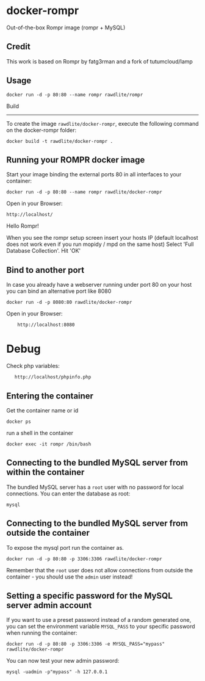 docker-rompr
=================

Out-of-the-box Rompr image (rompr + MySQL)

Credit
------

This work is based on Rompr by fatg3rman and a fork of tutumcloud/lamp

Usage
-----

	docker run -d -p 80:80 --name rompr rawdlite/rompr


Build
_____

To create the image `rawdlite/docker-rompr`, execute the following command on the docker-rompr folder:

	docker build -t rawdlite/docker-rompr .


Running your ROMPR docker image
------------------------------

Start your image binding the external ports 80 in all interfaces to your container:

	docker run -d -p 80:80 --name rompr rawdlite/docker-rompr

Open in your Browser:

	http://localhost/

Hello Rompr!

When you see the rompr setup screen insert your hosts IP (default localhost does not work even if you run mopidy / mpd on the same host)
Select 'Full Database Collection'.
Hit 'OK'

Bind to another port
--------------------

In case you already have a webserver running under port 80 on your host you can bind an alternative port like 8080

	docker run -d -p 8080:80 rawdlite/docker-rompr

Open in your Browser:

        http://localhost:8080

Debug
=====

Check php variables:

       http://localhost/phpinfo.php

Entering the container
----------------------

Get the container name or id

	docker ps

run a shell in the container

	docker exec -it rompr /bin/bash


Connecting to the bundled MySQL server from within the container
----------------------------------------------------------------

The bundled MySQL server has a `root` user with no password for local connections.
You can enter the database as root:

	mysql

Connecting to the bundled MySQL server from outside the container
-----------------------------------------------------------------

To expose the mysql port run the container as.

	docker run -d -p 80:80 -p 3306:3306 rawdlite/docker-rompr

Remember that the `root` user does not allow connections from outside the container -
you should use the `admin` user instead!


Setting a specific password for the MySQL server admin account
--------------------------------------------------------------

If you want to use a preset password instead of a random generated one, you can
set the environment variable `MYSQL_PASS` to your specific password when running the container:

	docker run -d -p 80:80 -p 3306:3306 -e MYSQL_PASS="mypass" rawdlite/docker-rompr

You can now test your new admin password:

	mysql -uadmin -p"mypass" -h 127.0.0.1


